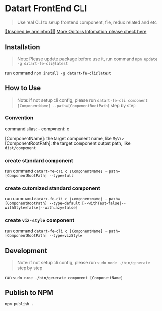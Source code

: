 # Datart FrontEnd CLI

> Use real CLI to setup frontend component, file, redux related and etc

[🌈Inspired by arminbro👏🏻](https://github.com/arminbro/generate-react-cli)
[More Opitons Infomation, please check here](https://github.com/arminbro/generate-react-cli#options)

## Installation

> Note: Please update package before use it, run command `npm update -g datart-fe-cli@latest`

run command `npm install -g datart-fe-cli@latest`

## How to Use

> Note: if not setup cli config, please run `datart-fe-cli component [ComponentName] --path=[ComponentRootPath]` step by step

### Convention
command alias:
    - component: c


[ComponentName]: the target component name, like `MyViz`
[ComponentRootPath]: the target component output path, like `dist/component`

### create standard component
run command `datart-fe-cli c [ComponentName] --path=[ComponentRootPath] --type=full`

### create cutomized standard component
run command `datart-fe-cli c [ComponentName] --path=[ComponentRootPath] --type=default [--withTest=false|--withStyle=false|--withLazy=false]`

### create `viz-style` component
run command `datart-fe-cli c [ComponentName] --path=[ComponentRootPath] --type=vizStyle`

## Development

> Note: if not setup cli config, please run `sudo node ./bin/generate` step by step

run `sudo node ./bin/generate component [ComponentName]`

## Publish to NPM

`npm publish .`
